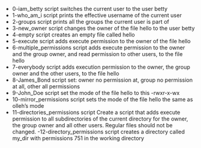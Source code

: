 - 0-iam_betty script switches the current user to the user betty 
- 1-who_am_i script prints the effective username of the current user
- 2-groups script prints all the groups the current user is part of
- 3-new_owner script changes the owner of the file hello to the user betty
- 4-empty script creates an empty file called hello
- 5-execute script adds execute permission to the owner of the file hello
- 6-multiple_permissions script adds execute permission to the owner and the group owner, and read permission to other users, to the file hello
- 7-everybody script adds execution permission to the owner, the group owner and the other users, to the file hello
- 8-James_Bond script set: owner no permission at, group no permission at all, other all permissions
- 9-John_Doe script set the mode of the file hello to this -rwxr-x-wx
- 10-mirror_permissions script sets the mode of the file hello the same as olleh’s mode
- 11-directories_permissions script 
Create a script that adds execute permission to all subdirectories of the current directory for the owner, the group owner and all other users. Regular files should not be changed.
-12-directory_permissions script creates a directory called my_dir with permissions 751 in the working directory
